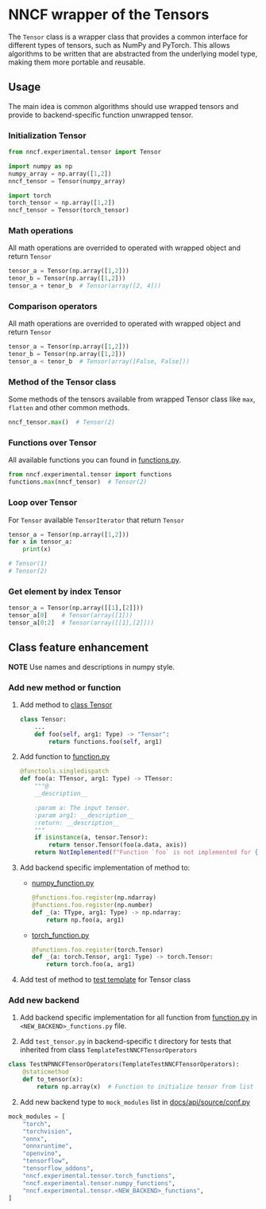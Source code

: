 # NNCF wrapper of the Tensors

The `Tensor` class is a wrapper class that provides a common interface for different types of tensors,
such as NumPy and PyTorch. This allows algorithms to be written that are abstracted from the underlying model type,
making them more portable and reusable.

## Usage

The main idea is common algorithms should use wrapped tensors and provide to backend-specific function unwrapped tensor.

### Initialization Tensor

```python
from nncf.experimental.tensor import Tensor

import numpy as np
numpy_array = np.array([1,2])
nncf_tensor = Tensor(numpy_array)

import torch
torch_tensor = np.array([1,2])
nncf_tensor = Tensor(torch_tensor)
```

### Math operations

All math operations are overrided to operated with wrapped object and return `Tensor`

```python
tensor_a = Tensor(np.array([1,2]))
tenor_b = Tensor(np.array([1,2]))
tensor_a + tenor_b  # Tensor(array([2, 4]))
```

### Comparison operators

All math operations are overrided to operated with wrapped object and return `Tensor`

```python
tensor_a = Tensor(np.array([1,2]))
tenor_b = Tensor(np.array([1,2]))
tensor_a < tenor_b  # Tensor(array([False, False]))
```

### Method of the Tensor class

Some methods of the tensors available from wrapped Tensor class like `max`, `flatten` and other common methods.

```python
nncf_tensor.max()  # Tensor(2)
```

### Functions over Tensor

All available functions you can found in [functions.py](functions.py).

```python
from nncf.experimental.tensor import functions
functions.max(nncf_tensor)  # Tensor(2)
```

### Loop over Tensor

For `Tensor` available `TensorIterator` that return `Tensor`

```python
tensor_a = Tensor(np.array([1,2]))
for x in tensor_a:
    print(x)

# Tensor(1)
# Tensor(2)
```

### Get element by index Tensor

```python
tensor_a = Tensor(np.array([[1],[2]]))
tensor_a[0]    # Tensor(array([1]))
tensor_a[0:2]  # Tensor(array([[1],[2]]))
```

## Class feature enhancement

**NOTE** Use names and descriptions in numpy style.

### Add new method or function

1. Add method to [class Tensor](tensor.py)

    ```python
    class Tensor:
        ...
        def foo(self, arg1: Type) -> "Tensor":
            return functions.foo(self, arg1)
    ```

2. Add function to [function.py](function.py)

    ```python
    @functools.singledispatch
    def foo(a: TTensor, arg1: Type) -> TTensor:
        """@
        __description__

        :param a: The input tensor.
        :param arg1: __description__
        :return: __description__
        """
        if isinstance(a, tensor.Tensor):
            return tensor.Tensor(foo(a.data, axis))
        return NotImplemented(f"Function `foo` is not implemented for {type(a)}")
    ```

3. Add backend specific implementation of method to:

    - [numpy_function.py](numpy_function.py)

        ```python
        @functions.foo.register(np.ndarray)
        @functions.foo.register(np.number)
        def _(a: TType, arg1: Type) -> np.ndarray:
            return np.foo(a, arg1)
        ```

    - [torch_function.py](torch_function.py)

        ```python
        @functions.foo.register(torch.Tensor)
        def _(a: torch.Tensor, arg1: Type) -> torch.Tensor:
            return torch.foo(a, arg1)
        ```

4. Add test of method to [test template](tests/shared/test_templates/template_test_nncf_tensor.py) for Tensor class

### Add new backend

1. Add backend specific implementation for all function from [function.py](function.py) in `<NEW_BACKEND>_functions.py` file.

2. Add `test_tensor.py` in backend-specific t directory for tests that inherited from class `TemplateTestNNCFTensorOperators`

```python
class TestNPNNCFTensorOperators(TemplateTestNNCFTensorOperators):
    @staticmethod
    def to_tensor(x):
        return np.array(x)  # Function to initialize tensor from list
```

2. Add new backend type to `mock_modules` list in [docs/api/source/conf.py](https://github.com/openvinotoolkit/nncf/blob/develop/docs/api/source/conf.py#L131)

```python
mock_modules = [
    "torch",
    "torchvision",
    "onnx",
    "onnxruntime",
    "openvino",
    "tensorflow",
    "tensorflow_addons",
    "nncf.experimental.tensor.torch_functions",
    "nncf.experimental.tensor.numpy_functions",
    "nncf.experimental.tensor.<NEW_BACKEND>_functions",
]
```
